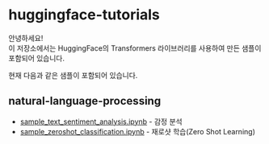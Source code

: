 # huggingface-tutorials
안녕하세요!  
이 저장소에서는 HuggingFace의 Transformers 라이브러리를 사용하여 만든 샘플이 포함되어 있습니다.

현재 다음과 같은 샘플이 포함되어 있습니다.

## natural-language-processing
- [sample_text_sentiment_analysis.ipynb](https://github.com/monocleface/huggingface-tutorials/blob/main/natural-language-processing/sample_text_sentiment_analysis.ipynb) - 감정 분석
- [sample_zeroshot_classification.ipynb](https://github.com/monocleface/huggingface-tutorials/blob/main/natural-language-processing/sample_zeroshot_classification.ipynb) - 재로샷 학습(Zero Shot Learning)
